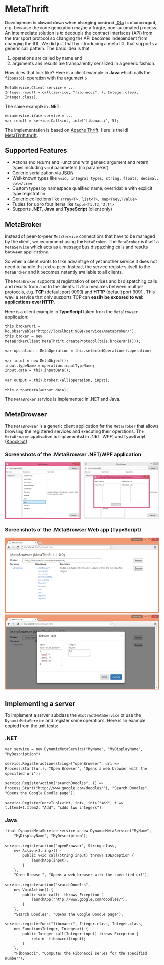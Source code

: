 # MetaThrift

Development is slowed down when changing contract [IDLs](https://thrift.apache.org/docs/idl) is discouraged, e.g. because the code generation maybe a fragile, non-automated process. An intermediate solution is to decouple the contract interfaces (API) from the transport protocol so changing the API becomes independent from changing the IDL. We did just that by introducing a meta IDL that supports a generic call pattern. The basic idea is that 

1. operations are called by name and
2. arguments and results are transparently serialized in a generic fashion.

How does that look like? Here is a client example in **Java** which calls the `fibonacci`-operation with the argument `5`

	MetaService.Client service = ...
	Integer result = call(service, "fibonacci", 5, Integer.class, Integer.class);

The same example in **.NET**:

	MetaService.Iface service = ...
	var result = service.Call<int, int>("fibonacci", 5);

The implementation is based on [Apache Thrift](https://thrift.apache.org/). Here is the idl [MetaThrift.thrift](MetaThrift.thrift).

## Supported Features

- Actions (no return) and Functions with generic argument and return types including `void` parameters (no parameter)
- Generic serialization via [JSON](http://de.wikipedia.org/wiki/JavaScript_Object_Notation)
- Well-known types like `void, integral types, string, floats, decimal, date/time`
- Custom types by namespace qualified name; overridable with explicit type registration
- Generic collections like `array<T>, list<T>, map<TKey,TValue>` 
- Tuples for up to four items like `tuple<T1,T2,T3,T4>`
- Supports **.NET**, **Java** and **TypeScript** (client only)

## MetaBroker

Instead of peer-to-peer `MetaService` connections that have to be managed by the client, we recommend using the `MetaBroker`. The `MetaBroker` is itself a `MetaService` which acts as a message bus dispatching calls and results between applications. 

So when a client wants to take advantage of yet another service it does not need to handle that extra peer. Instead, the service registers itself to the `MetaBroker` and it becomes instantly available to all clients.

The `MetaBroker` supports a) registration of services and b) dispatching calls and results from and to the clients.
It also mediates between multiple protocols, e.g. **TCP** (default port 9090) and **HTTP** (default port 9091). This way, a service that only supports TCP can **easily be exposed to web applications over HTTP**.

Here is a client example in **TypeScript** taken from the `MetaBrowser` application:

	this.brokerUri = ko.observable("http://localhost:9091/services/metabroker/");
    this.broker = new MetaBrokerClient(MetaThrift.createProtocol(this.brokerUri()));

    var operation : MetaOperation = this.selectedOperation().operation;

	var input = new MetaObject();
	input.typeName = operation.inputTypeName;
	input.data = this.inputData();

	var output = this.broker.call(operation, input);

	this.outputData(output.data);

The `MetaBroker` service is implemented in .NET and Java.

## MetaBrowser 

The `MetaBrowser` is a generic client application for the `MetaBroker` that allows browsing the registered services and executing their operations. The `MetaBrowser` application is implemented in .NET (WPF) and TypeScript ([Knockout](http://knockoutjs.com/)).

### Screenshots of the .MetaBrowser .NET/WPF application

![MetaBrowser .NET/WPF application](img/MetaBrowser_net.png)

### Screenshots of the .MetaBrowser Web app (TypeScript)

![MetaBrowser Web app (TypeScript)](img/MetaBrowser_ts.png)

## Implementing a server

To implement a server subclass the `AbstractMetaService` or use the `DynamicMetaService` and register some operations. Here is an example copied from the unit tests:

### .NET

    var service = new DynamicMetaService("MyName", "MyDisplayName", "MyDescription");

    service.RegisterAction<string>("openBrowser", uri => Process.Start(uri), "Open Browser", "Opens a web browser with the specified uri");

	service.RegisterAction("searchDoodles", () => Process.Start("http://www.google.com/doodles/"), "Search Doodles", "Opens the Google Doodle page");

    service.RegisterFunc<Tuple<int, int>, int>("add", t => t.Item1+t.Item2, "Add", "Adds two integers");

### Java

    final DynamicMetaService service = new DynamicMetaService("MyName",
		"MyDisplayName", "MyDescription");

	service.registerAction("openBrowser", String.class,
		new Action<String>() {
			public void call(String input) throws IOException { 
				launchApp(input); 
			}
		},
		"Open Browser", "Opens a web browser with the specified url");

	service.registerAction("searchDoodles", 
		new VoidAction() {
			public void call() throws Exception { 
				launchApp("http://www.google.com/doodles/"); 
			}
		}, 
		"Search Doodles", "Opens the Google Doodle page");

	service.registerFunc("fibonacci", Integer.class, Integer.class,
		new Function<Integer, Integer>() {
			public Integer call(Integer input) throws Exception { 
				return 	fibonacci(input); 
			}
		}, 
		"Fibonacci", "Computes the Fibonacci series for the specified number");
